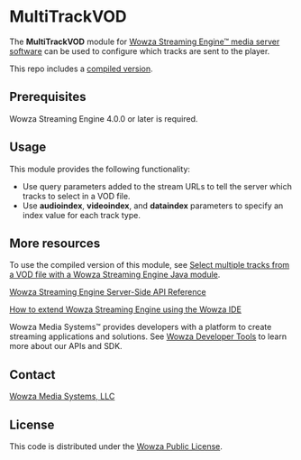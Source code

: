 # MultiTrackVOD

The **MultiTrackVOD** module for [Wowza Streaming Engine™ media server software](https://www.wowza.com/products/streaming-engine) can be used to configure which tracks are sent to the player.

This repo includes a [compiled version](/lib/wse-plugin-multitrackvod.jar).

## Prerequisites

Wowza Streaming Engine 4.0.0 or later is required.

## Usage

This module provides the following functionality:

* Use query parameters added to the stream URLs to tell the server which tracks to select in a VOD file.
* Use **audioindex**, **videoindex**, and **dataindex** parameters to specify an index value for each track type.

## More resources
To use the compiled version of this module, see [Select multiple tracks from a VOD file with a Wowza Streaming Engine Java module](https://www.wowza.com/docs/how-to-select-multiple-tracks-from-a-vod-file-modulemultitrackvod). 

[Wowza Streaming Engine Server-Side API Reference](https://www.wowza.com/resources/serverapi/)

[How to extend Wowza Streaming Engine using the Wowza IDE](https://www.wowza.com/docs/how-to-extend-wowza-streaming-engine-using-the-wowza-ide)

Wowza Media Systems™ provides developers with a platform to create streaming applications and solutions. See [Wowza Developer Tools](https://www.wowza.com/developer) to learn more about our APIs and SDK.

## Contact

[Wowza Media Systems, LLC](https://www.wowza.com/contact)

## License

This code is distributed under the [Wowza Public License](/LICENSE.txt).
